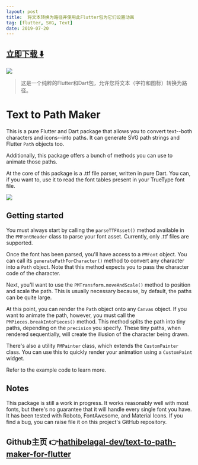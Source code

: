 ```yaml
---
layout: post
title:  将文本转换为路径并使用此Flutter包为它们设置动画
tag: [flutter, SVG, Text]
date: 2019-07-20
---
```


 


## [立即下载 ️⬇️ ](https://codeload.github.com/hathibelagal-dev/text-to-path-maker-for-flutter/zip/master) 


 
![](https://flutterawesome.com/content/images/2019/07/Text-to-Path-Makerx.gif)
 
>
> 这是一个纯粹的Flutter和Dart包，允许您将文本（字符和图标）转换为路径。
>

 
# Text to Path Maker

This is a pure Flutter and Dart package that allows you to convert text--both characters and icons--into paths. It can generate SVG path strings and Flutter `Path` objects too.

Additionally, this package offers a bunch of methods you can use to animate those paths.

At the core of this package is a .ttf file parser, written in pure Dart. You can, if you want to, use it to read the font tables present in your TrueType font file.

![](https://raw.githubusercontent.com/hathibelagal-dev/text-to-path-maker-for-flutter/master/example.gif)

## Getting started

You must always start by calling the `parseTTFAsset()` method available in the `PMFontReader` class to parse your font asset. Currently, only .ttf files are supported.

Once the font has been parsed, you'll have access to a `PMFont` object. You can call its `generatePathForCharacter()` method to convert any character into a `Path` object. Note that this method expects you to pass the character code of the character.

Next, you'll want to use the `PMTransform.moveAndScale()` method to position and scale the path. This is usually necessary because, by default, the paths can be quite large.

At this point, you can render the `Path` object onto any `Canvas` object. If you want to animate the path, however, you must call the `PMPieces.breakIntoPieces()` method. This method splits the path into tiny paths, depending on the `precision` you specify. These tiny paths, when rendered sequentially, will create the illusion of the character being drawn.

There's also a utility `PMPainter` class, which extends the `CustomPainter` class. You can use this to quickly render your animation using a `CustomPaint` widget.

Refer to the example code to learn more.

## Notes

This package is still a work in progress. It works reasonably well with most fonts, but there's no guarantee that it will handle every single font you have. It has been tested with Roboto, FontAwesome, and Material Icons. If you find a bug, you can raise file it on this project's GitHub repository.

## Github主页 👉[hathibelagal-dev/text-to-path-maker-for-flutter](http://github.com/hathibelagal-dev/text-to-path-maker-for-flutter)